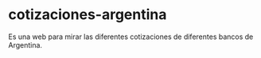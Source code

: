 # cotizaciones-argentina
Es una web para mirar las diferentes cotizaciones de diferentes bancos de Argentina.
